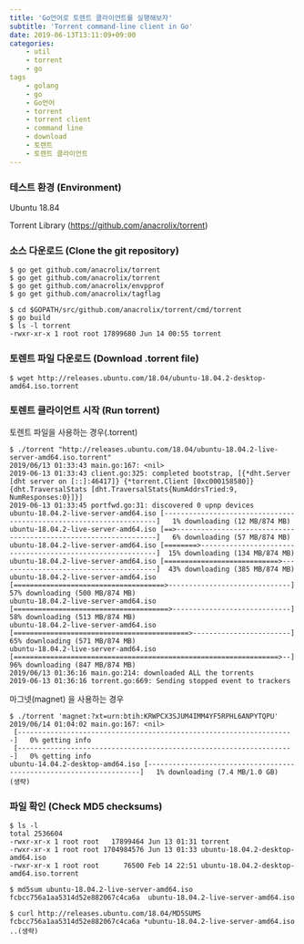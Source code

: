 ```yaml
---
title: 'Go언어로 토렌트 클라이언트를 실행해보자'
subtitle: 'Torrent command-line client in Go'
date: 2019-06-13T13:11:09+09:00
categories:
    - util
    - torrent
    - go
tags
    - golang
    - go
    - Go언어
    - torrent
    - torrent client
    - command line
    - download
    - 토렌트
    - 토렌트 클라이언트
---
```


### 테스트 환경 (Environment)

Ubuntu 18.84

Torrent Library (https://github.com/anacrolix/torrent)


### 소스 다운로드 (Clone the git repository)

    $ go get github.com/anacrolix/torrent
    $ go get github.com/anacrolix/torrent
    $ go get github.com/anacrolix/envpprof
    $ go get github.com/anacrolix/tagflag

    $ cd $GOPATH/src/github.com/anacrolix/torrent/cmd/torrent
    $ go build
    $ ls -l torrent
    -rwxr-xr-x 1 root root 17899680 Jun 14 00:55 torrent

### 토렌트 파일 다운로드 (Download .torrent file)

    $ wget http://releases.ubuntu.com/18.04/ubuntu-18.04.2-desktop-amd64.iso.torrent

### 토렌트 클라이언트 시작 (Run torrent)

토렌트 파일을 사용하는 경우(.torrent)

    $ ./torrent "http://releases.ubuntu.com/18.04/ubuntu-18.04.2-live-server-amd64.iso.torrent"
    2019/06/13 01:33:43 main.go:167: <nil>
    2019-06-13 01:33:43 client.go:325: completed bootstrap, [{*dht.Server [dht server on [::]:46417]} {*torrent.Client [0xc000158580]} {dht.TraversalStats [dht.TraversalStats{NumAddrsTried:9, NumResponses:0}]}]
    2019-06-13 01:33:45 portfwd.go:31: discovered 0 upnp devices
    ubuntu-18.04.2-live-server-amd64.iso [--------------------------------------------------------------------]   1% downloading (12 MB/874 MB)
    ubuntu-18.04.2-live-server-amd64.iso [==>-----------------------------------------------------------------]   6% downloading (57 MB/874 MB)
    ubuntu-18.04.2-live-server-amd64.iso [========>-----------------------------------------------------------]  15% downloading (134 MB/874 MB)
    ubuntu-18.04.2-live-server-amd64.iso [============================>---------------------------------------]  43% downloading (385 MB/874 MB)
    ubuntu-18.04.2-live-server-amd64.iso [=====================================>------------------------------]  57% downloading (500 MB/874 MB)
    ubuntu-18.04.2-live-server-amd64.iso [======================================>-----------------------------]  58% downloading (513 MB/874 MB)
    ubuntu-18.04.2-live-server-amd64.iso [===========================================>------------------------]  65% downloading (571 MB/874 MB)
    ubuntu-18.04.2-live-server-amd64.iso [=================================================================>--]  96% downloading (847 MB/874 MB)
    2019/06/13 01:36:16 main.go:214: downloaded ALL the torrents
    2019-06-13 01:36:16 torrent.go:669: Sending stopped event to trackers

마그넷(magnet) 을 사용하는 경우

    $ ./torrent 'magnet:?xt=urn:btih:KRWPCX3SJUM4IMM4YF5RPHL6ANPYTQPU'
    2019/06/14 01:04:02 main.go:167: <nil>
     [--------------------------------------------------------------------]   0% getting info
     [--------------------------------------------------------------------]   0% getting info
    ubuntu-14.04.2-desktop-amd64.iso [--------------------------------------------------------------------]   1% downloading (7.4 MB/1.0 GB)
    (생략)

### 파일 확인 (Check MD5 checksums)

    $ ls -l
    total 2536604
    -rwxr-xr-x 1 root root   17899464 Jun 13 01:31 torrent
    -rwxr-xr-x 1 root root 1704984576 Jun 13 01:33 ubuntu-18.04.2-desktop-amd64.iso
    -rwxr-xr-x 1 root root      76500 Feb 14 22:51 ubuntu-18.04.2-desktop-amd64.iso.torrent

    $ md5sum ubuntu-18.04.2-live-server-amd64.iso
    fcbcc756a1aa5314d52e882067c4ca6a  ubuntu-18.04.2-live-server-amd64.iso

    $ curl http://releases.ubuntu.com/18.04/MD5SUMS
    fcbcc756a1aa5314d52e882067c4ca6a *ubuntu-18.04.2-live-server-amd64.iso
    ..(생략)

